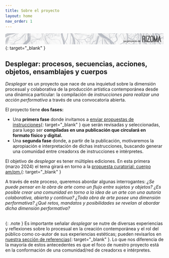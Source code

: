 ```yaml
---
title: Sobre el proyecto
layout: home
nav_order: 1
---
```


[![](/rizoma2.png)](https://rizoma.pe/){: target="_blank" }

## **Desplegar: procesos, secuencias, acciones, objetos, ensamblajes y cuerpos** 

_Desplegar_ es un proyecto que nace de una inquietud sobre la dimensión procesual y colaborativa de la producción artística contemporánea desde una dinámica particular: la compilación de _instrucciones para realizar una acción performativa_ a través de una convocatoria abierta.

El proyecto tiene **dos fases:**

- Una **primera fase** donde invitamos a [enviar propuestas de instrucciones](https://desplegar.info/instrucciones.html){: target="_blank" } que serán revisadas y seleccionadas, para luego ser **compiladas en una publicación que circulará en formato físico y digital.**
- Una **segunda fase** donde, a partir de la publicación, motivaremos la apropiación e interpretación de dichas instrucciones, buscando generar una comunidad entre creadorxs de instrucciones e intérpretes.

El objetivo de _desplegar_ es tener múltiples ediciones. En esta primera (marzo 2024) el tema girará en torno a la [propuesta curatorial: cuerpo am/pm.](https://desplegar.info/curatorial.html){: target="_blank" }

A través de este proceso, queremos abordar algunas interrogantes: _¿Se puede pensar en la obra de arte como un flujo entre sujetos y objetos? ¿Es posible crear una comunidad en torno a la idea de un arte con una autoría colaborativa, abierta y continua? ¿Toda obra de arte posee una dimensión performativa? ¿Qué retos, mandatos y posibilidades se revelan al abordar dicha dimensión performativa?_
<br />
<br />

{: .note }
Es importante señalar _desplegar_ se nutre de diversas experiencias y reflexiones sobre lo procesual en la creación contemporánea y el rol del público como co-autor de sus experiencias estéticas; pueden revisarlos en [nuestra sección de referencias](https://desplegar.info/referencias.html){: target="_blank" }. Lo que nos diferencia de la mayoría de estos antecedentes es que el foco de nuestro proyecto está en la conformación de una comunidad/red de creadorxs e intérpretes.


<!-- Google tag (gtag.js) -->
<script async src="https://www.googletagmanager.com/gtag/js?id=G-G12W09S1N3"></script>
<script>
  window.dataLayer = window.dataLayer || [];
  function gtag(){dataLayer.push(arguments);}
  gtag('js', new Date());

  gtag('config', 'G-G12W09S1N3');
</script>
